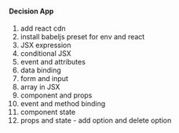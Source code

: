#### Decision App

1. add react cdn
2. install babeljs preset for env and react
3. JSX expression
4. conditional JSX
5. event and attributes
6. data binding
7. form and input
8. array in JSX
9. component and props
10. event and method binding
11. component state
12. props and state - add option and delete option
